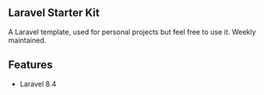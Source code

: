 ## Laravel Starter Kit
A Laravel template, used for personal projects but feel free to use it. Weekly
maintained.

## Features
- Laravel 8.4